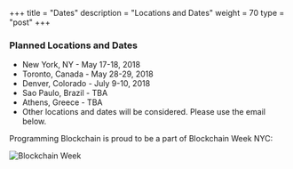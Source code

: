 +++
title = "Dates"
description = "Locations and Dates"
weight = 70
type = "post"
+++

### Planned Locations and Dates
  * New York, NY - May 17-18, 2018
  * Toronto, Canada - May 28-29, 2018
  * Denver, Colorado - July 9-10, 2018
  * Sao Paulo, Brazil - TBA
  * Athens, Greece - TBA
  * Other locations and dates will be considered. Please use the email below.

Programming Blockchain is proud to be a part of Blockchain Week NYC:

![Blockchain Week](/img/blockchainweek.png "")
